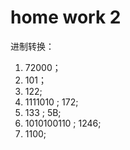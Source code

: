 # home work 2

进制转换：
 1. 72000；
 2. 101；
 3. 122;
 4. 1111010 ; 172;
 5. 133 ; 5B;
 6. 1010100110 ; 1246;
 7. 1100;

 
